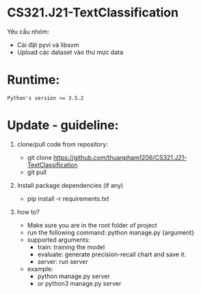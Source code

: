 # CS321.J21-TextClassification
Yêu cầu nhóm: 
- Cài đặt pyvi và libsvm
- Upload các dataset vào thư mực data

# Runtime:
    Python's version >= 3.5.2

# Update - guideline:
1. clone/pull code from repository:
    - git clone https://github.com/thuanpham1206/CS321.J21-TextClassification
    - git pull

2. Install package dependencies (if any)
    - pip install -r requirements.txt

3. how to?
    - Make sure you are in the root folder of project
    - run the following command: python manage.py {argument}
    - supported arguments:
        + train: training the model
        + evaluate: generate precision-recall chart and save it.
        + server: run server
    - example:
        + python manage.py server
        + or python3 manage.py server